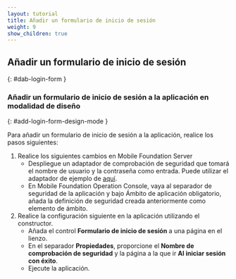 ```yaml
---
layout: tutorial
title: Añadir un formulario de inicio de sesión 
weight: 9
show_children: true
---
```

<!-- NLS_CHARSET=UTF-8 -->
## Añadir un formulario de inicio de sesión 
{: #dab-login-form }

### Añadir un formulario de inicio de sesión a la aplicación en modalidad de diseño
{: #add-login-form-design-mode }

Para añadir un formulario de inicio de sesión a la aplicación, realice los pasos siguientes:

1. Realice los siguientes cambios en Mobile Foundation Server
    * Despliegue un adaptador de comprobación de seguridad que tomará el nombre de usuario y la contraseña como entrada. Puede utilizar el adaptador de ejemplo de [aquí](https://github.com/MobileFirst-Platform-Developer-Center/SecurityCheckAdapters/tree/release80).
    * En Mobile Foundation Operation Console, vaya al separador de seguridad de la aplicación y bajo Ámbito de aplicación obligatorio, añada la definición de seguridad creada anteriormente como elemento de ámbito.
2. Realice la configuración siguiente en la aplicación utilizando el constructor.
    * Añada el control **Formulario de inicio de sesión** a una página en el lienzo. 
    * En el separador **Propiedades**, proporcione el **Nombre de comprobación de seguridad** y la página a la que ir **Al iniciar sesión con éxito**.
    * Ejecute la aplicación. 
